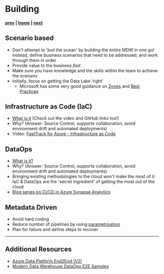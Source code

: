 # Building

#### [prev](./designing.md) | [home](./readme.md)  | [next](./operating.md)

## Scenario based
* Don't attempt to 'boil the ocean' by building the entire MDW in one go! Instead, define business scenarios that need to be addressed, and work through them in order
* Provide value to the business *fast*
* Make sure you have knowledge and the skills within the team to achieve the scenario
* Initially, focus on getting the Data Lake 'right' 
  * Microsoft has some very good guidance on [Zones](https://docs.microsoft.com/en-us/azure/cloud-adoption-framework/scenarios/cloud-scale-analytics/best-practices/data-lake-zones) and [Best Practices](https://docs.microsoft.com/en-us/azure/storage/blobs/data-lake-storage-best-practices)

## Infrastructure as Code (IaC)
* [What is it](https://docs.microsoft.com/en-us/devops/deliver/what-is-infrastructure-as-code) (Check out the video and GitHub links too!)
* Why? (Answer: Source Control, supports collaboration, avoid environment drift and automated deployments)
* Video: [FastTrack for Azure - Infrastructure as Code](https://youtu.be/p4I9Xfp80ZQ)

## DataOps
* [What is it?](https://docs.microsoft.com/en-us/azure/architecture/example-scenario/data-warehouse/dataops-mdw) 
* Why? (Answer: Source Control, supports collaboration, avoid environment drift and automated deployments)
* Bringing existing methodologies to the cloud won't make the most of it. IaC & DataOps are the 'secret ingredient' of getting the most out of the cloud
* [Blog series on CI/CD in Azure Synapse Analytics](https://techcommunity.microsoft.com/t5/data-architecture-blog/ci-cd-in-azure-synapse-analytics-part-5-deploying-azure-synapse/ba-p/2775403)

## Metadata Driven
* Avoid hard coding
* Reduce number of pipelines by using [parametrisation](https://docs.microsoft.com/en-us/azure/data-factory/copy-data-tool-metadata-driven)
* Plan for failure and define steps to recover

---
## Additional Resources
- [Azure Data Platform End2End (V2)](https://github.com/fabragaMS/ADPE2E)
- [Modern Data Warehouse DataOps E2E Samples](https://github.com/Azure-Samples/modern-data-warehouse-dataops/tree/main/e2e_samples)